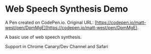 # Web Speech Synthesis Demo

A Pen created on CodePen.io. Original URL: [https://codepen.io/matt-west/pen/DpmMgE](https://codepen.io/matt-west/pen/DpmMgE).

A basic use of web speech synthesis.

Support in Chrome Canary/Dev Channel and Safari
